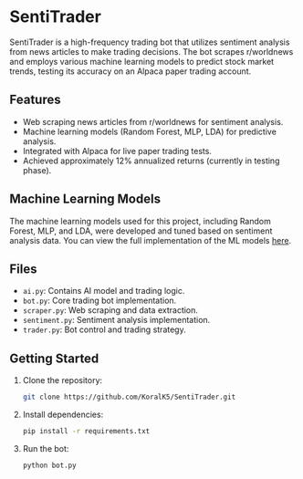 # SentiTrader

SentiTrader is a high-frequency trading bot that utilizes sentiment analysis from news articles to make trading decisions. The bot scrapes r/worldnews and employs various machine learning models to predict stock market trends, testing its accuracy on an Alpaca paper trading account.

## Features
- Web scraping news articles from r/worldnews for sentiment analysis.
- Machine learning models (Random Forest, MLP, LDA) for predictive analysis.
- Integrated with Alpaca for live paper trading tests.
- Achieved approximately 12% annualized returns (currently in testing phase).

## Machine Learning Models
The machine learning models used for this project, including Random Forest, MLP, and LDA, were developed and tuned based on sentiment analysis data. You can view the full implementation of the ML models [here](https://www.kaggle.com/code/koralkulacoglu/sentiment-analysis-stock-prediction/notebook).

## Files
- `ai.py`: Contains AI model and trading logic.
- `bot.py`: Core trading bot implementation.
- `scraper.py`: Web scraping and data extraction.
- `sentiment.py`: Sentiment analysis implementation.
- `trader.py`: Bot control and trading strategy.

## Getting Started
1. Clone the repository:
   ```bash
   git clone https://github.com/KoralK5/SentiTrader.git
2. Install dependencies:
   ```bash
   pip install -r requirements.txt
3. Run the bot:
   ```bash
   python bot.py
